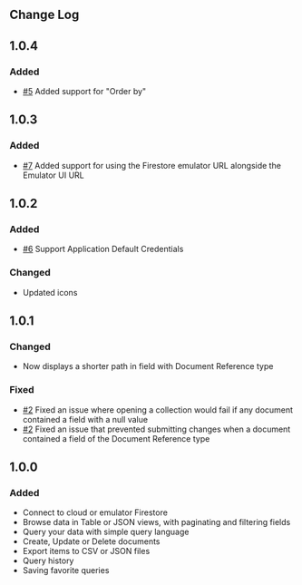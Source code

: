 Change Log
----------
## 1.0.4
### Added
- [#5](https://github.com/AntonShuvaev/intellij-firebase-firestore/issues/5) Added support for "Order by"

## 1.0.3
### Added
- [#7](https://github.com/AntonShuvaev/intellij-firebase-firestore/issues/7) Added support for using the Firestore emulator URL alongside the Emulator UI URL

## 1.0.2
### Added
- [#6](https://github.com/AntonShuvaev/intellij-firebase-firestore/issues/6) Support Application Default Credentials
### Changed
- Updated icons

## 1.0.1
### Changed
- Now displays a shorter path in field with Document Reference type
### Fixed
- [#2](https://github.com/AntonShuvaev/intellij-firebase-firestore/issues/2) Fixed an issue where opening a collection would fail if any document contained a field with a null value
- [#2](https://github.com/AntonShuvaev/intellij-firebase-firestore/issues/2) Fixed an issue that prevented submitting changes when a document contained a field of the Document Reference type

## 1.0.0
### Added
- Connect to cloud or emulator Firestore
- Browse data in Table or JSON views, with paginating and filtering fields
- Query your data with simple query language
- Create, Update or Delete documents
- Export items to CSV or JSON files
- Query history
- Saving favorite queries